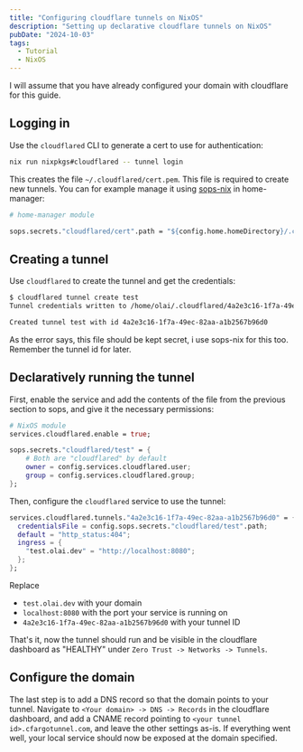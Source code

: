 ```yaml
---
title: "Configuring cloudflare tunnels on NixOS"
description: "Setting up declarative cloudflare tunnels on NixOS"
pubDate: "2024-10-03"
tags:
  - Tutorial
  - NixOS
---
```


I will assume that you have already configured your domain with cloudflare for this guide.

## Logging in

Use the `cloudflared` CLI to generate a cert to use for authentication:

```bash
nix run nixpkgs#cloudflared -- tunnel login
```

This creates the file `~/.cloudflared/cert.pem`. This file is required to create new tunnels. You can for example manage it using [sops-nix](https://github.com/Mic92/sops-nix) in home-manager:

```nix
# home-manager module

sops.secrets."cloudflared/cert".path = "${config.home.homeDirectory}/.cloudflared/cert.pem";
```

## Creating a tunnel

Use `cloudflared` to create the tunnel and get the credentials:

```bash
$ cloudflared tunnel create test
Tunnel credentials written to /home/olai/.cloudflared/4a2e3c16-1f7a-49ec-82aa-a1b2567b96d0.json. cloudflared chose this file based on where your origin certificate was found. Keep this file secret. To revoke these credentials, delete the tunnel.

Created tunnel test with id 4a2e3c16-1f7a-49ec-82aa-a1b2567b96d0
```

As the error says, this file should be kept secret, i use sops-nix for this too. Remember the tunnel id for later.

## Declaratively running the tunnel

First, enable the service and add the contents of the file from the previous section to sops, and give it the necessary permissions:

```nix
# NixOS module
services.cloudflared.enable = true;

sops.secrets."cloudflared/test" = {
    # Both are "cloudflared" by default
    owner = config.services.cloudflared.user;
    group = config.services.cloudflared.group;
};
```

Then, configure the `cloudflared` service to use the tunnel:

```nix
services.cloudflared.tunnels."4a2e3c16-1f7a-49ec-82aa-a1b2567b96d0" = {
  credentialsFile = config.sops.secrets."cloudflared/test".path;
  default = "http_status:404";
  ingress = {
    "test.olai.dev" = "http://localhost:8080";
  };
};
```

Replace

- `test.olai.dev` with your domain
- `localhost:8080` with the port your service is running on
- `4a2e3c16-1f7a-49ec-82aa-a1b2567b96d0` with your tunnel ID

That's it, now the tunnel should run and be visible in the cloudflare dashboard as "HEALTHY" under `Zero Trust -> Networks -> Tunnels`.

## Configure the domain

The last step is to add a DNS record so that the domain points to your tunnel. Navigate to `<Your domain> -> DNS -> Records` in the cloudflare dashboard, and add a CNAME record pointing to `<your tunnel id>.cfargotunnel.com`, and leave the other settings as-is. If everything went well, your local service should now be exposed at the domain specified.
